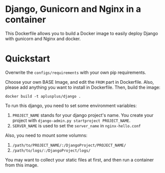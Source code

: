 # Django, Gunicorn and Nginx in a container

This Dockerfile allows you to build a Docker image to easily deploy Django
with gunicorn and Nginx and docker.

# Quickstart

Overwrite the `configs/requirements` with your own pip requirements.

Choose your own BASE Image, and edit the `FROM` part in Dockerfile.
Also, please add anything you want to install in Dockerfile.
Then, build the image:

    docker build -t aplusplus/django .

To run this django, you need to set some environment variables:

1. `PROJECT_NAME` stands for your django project's name. You create 
   your project with `django-admin.py startproject PROJECT_NAME`.
2. `SERVER_NAME` is used to set the `server_name` in `nginx-hello.conf`

Also, you need to mount some volumns:

1. `/path/to/PROJECT_NAME/:/DjangoProject/PROJECT_NAME/`
2. `/path/to/logs/:/DjangoProject/logs/`

You may want to collect your static files at first, and then run a container
from this image.
